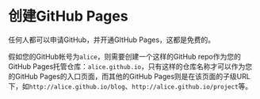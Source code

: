 # 创建GitHub Pages

任何人都可以申请GitHub，并开通GItHub Pages，这都是免费的。

假如您的GitHub帐号为`alice`，则需要创建一个这样的GitHub repo作为您的GitHub Pages托管仓库：`alice.github.io`，只有这样的仓库名称才可以作为您的GitHub Pages的入口页面，而其他的GitHub Pages则是在该页面的子级URL下，如`http://alice.github.io/blog`、`http://alice.github.io/project`等。